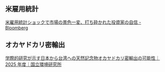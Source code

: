## 米雇用統計

[米雇用統計ショックで市場の景色一変、打ち砕かれた投資家の自信 - Bloomberg](https://www.bloomberg.co.jp/news/articles/2025-08-01/T0BT3SGQ1YUD00)

## オカヤドカリ密輸出

[学際的研究が示す日本から台湾への天然記念物オカヤドカリ密輸出の可能性｜ 2025 年度｜国立環境研究所](https://www.nies.go.jp/whatsnew/2025/20250731/20250731-2.html)

